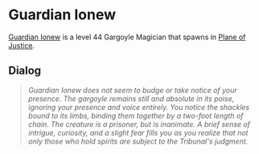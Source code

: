 # Guardian Ionew



[Guardian Ionew](/npc/201355) is a level 44 Gargoyle Magician that spawns in [Plane of Justice](/zone/201).








## Dialog

>*Guardian Ionew does not seem to budge or take notice of your presence. The gargoyle remains still and absolute in its poise, ignoring your presence and voice entirely. You notice the shackles bound to its limbs, binding them together by a two-foot length of chain. The creature is a prisoner, but is inanimate. A brief sense of intrigue, curiosity, and a slight fear fills you as you realize that not only those who hold spirits are subject to the Tribunal's judgment.*